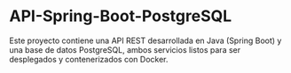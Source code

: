 # API-Spring-Boot-PostgreSQL
Este proyecto contiene una API REST desarrollada en Java (Spring Boot) y una base de datos PostgreSQL, ambos servicios listos para ser desplegados y contenerizados con Docker.
